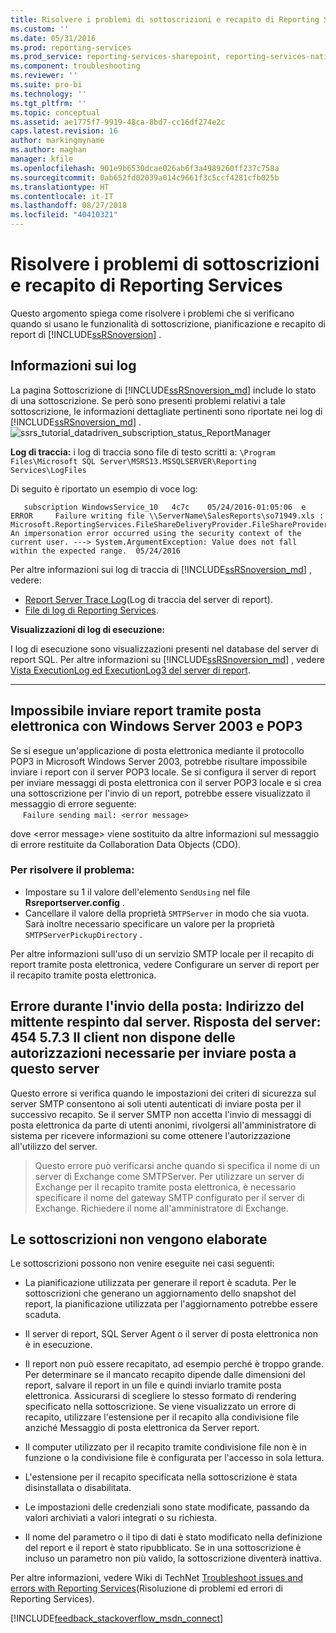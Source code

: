 ```yaml
---
title: Risolvere i problemi di sottoscrizioni e recapito di Reporting Services | Microsoft Docs
ms.custom: ''
ms.date: 05/31/2016
ms.prod: reporting-services
ms.prod_service: reporting-services-sharepoint, reporting-services-native
ms.component: troubleshooting
ms.reviewer: ''
ms.suite: pro-bi
ms.technology: ''
ms.tgt_pltfrm: ''
ms.topic: conceptual
ms.assetid: ae1775f7-9919-48ca-8bd7-cc16df274e2c
caps.latest.revision: 16
author: markingmyname
ms.author: maghan
manager: kfile
ms.openlocfilehash: 901e9b6530dcae026ab6f3a4989260ff237c758a
ms.sourcegitcommit: 0ab652fd02039a014c9661f3c5ccf4281cfb025b
ms.translationtype: HT
ms.contentlocale: it-IT
ms.lasthandoff: 08/27/2018
ms.locfileid: "40410321"
---
```

# <a name="troubleshoot-reporting-services-subscriptions-and-delivery"></a>Risolvere i problemi di sottoscrizioni e recapito di Reporting Services
  
    
Questo argomento spiega come risolvere i problemi che si verificano quando si usano le funzionalità di sottoscrizione, pianificazione e recapito di report di [!INCLUDE[ssRSnoversion](../../includes/ssrsnoversion.md)] .  
## <a name="log-information"></a>Informazioni sui log
 
La pagina Sottoscrizione di [!INCLUDE[ssRSnoversion_md](../../includes/ssrsnoversion-md.md)] include lo stato di una sottoscrizione. Se però sono presenti problemi relativi a tale sottoscrizione, le informazioni dettagliate pertinenti sono riportate nei log di [!INCLUDE[ssRSnoversion_md](../../includes/ssrsnoversion-md.md)] . 
![ssrs_tutorial_datadriven_subscription_status_ReportManager](../../reporting-services/media/ssrs-tutorial-datadriven-subscription-status-reportmanager.png)

**Log di traccia:** i log di traccia sono file di testo scritti a: `\Program Files\Microsoft SQL Server\MSRS13.MSSQLSERVER\Reporting Services\LogFiles`

Di seguito è riportato un esempio di voce log:

```
   subscription WindowsService_10   4c7c    05/24/2016-01:05:06  e ERROR     Failure writing file \\ServerName\SalesReports\so71949.xls : Microsoft.ReportingServices.FileShareDeliveryProvider.FileShareProvider+NetworkErrorException: An impersonation error occurred using the security context of the current user. ---> System.ArgumentException: Value does not fall within the expected range.  05/24/2016
```
Per altre informazioni sui log di traccia di [!INCLUDE[ssRSnoversion_md](../../includes/ssrsnoversion-md.md)] , vedere: 
+ [Report Server Trace Log](../../reporting-services/report-server/report-server-service-trace-log.md)(Log di traccia del server di report).
+ [File di log di Reporting Services](../../reporting-services/report-server/reporting-services-log-files-and-sources.md).

**Visualizzazioni di log di esecuzione:**

I log di esecuzione sono visualizzazioni presenti nel database del server di report SQL. Per altre informazioni su [!INCLUDE[ssRSnoversion_md](../../includes/ssrsnoversion-md.md)] , vedere [Vista ExecutionLog ed ExecutionLog3 del server di report](../../reporting-services/report-server/report-server-executionlog-and-the-executionlog3-view.md).  

----------
## <a name="unable-to-send-reports-using-e-mail-with-windows-server-2003-and-pop3"></a>Impossibile inviare report tramite posta elettronica con Windows Server 2003 e POP3  
Se si esegue un'applicazione di posta elettronica mediante il protocollo POP3 in Microsoft Windows Server 2003, potrebbe risultare impossibile inviare i report con il server POP3 locale. Se si configura il server di report per inviare messaggi di posta elettronica con il server POP3 locale e si crea una sottoscrizione per l'invio di un report, potrebbe essere visualizzato il messaggio di errore seguente:  
&nbsp;&nbsp;&nbsp;&nbsp;&nbsp;`Failure sending mail: <error message>`  
  
dove \<error message> viene sostituito da altre informazioni sul messaggio di errore restituite da Collaboration Data Objects (CDO).  
  
### <a name="to-resolve-this-problem"></a>Per risolvere il problema:  
* Impostare su 1 il valore dell'elemento `SendUsing` nel file **Rsreportserver.config** .  
* Cancellare il valore della proprietà `SMTPServer` in modo che sia vuota. Sarà inoltre necessario specificare un valore per la proprietà `SMTPServerPickupDirectory` .   
  
Per altre informazioni sull'uso di un servizio SMTP locale per il recapito di report tramite posta elettronica, vedere Configurare un server di report per il recapito tramite posta elettronica.  
  
## <a name="failure-sending-mail-the-server-rejected-the-sender-address-the-server-response-was-454-573-client-does-not-have-permission-to-submit-mail-to-this-server"></a>Errore durante l'invio della posta: Indirizzo del mittente respinto dal server. Risposta del server: 454 5.7.3 Il client non dispone delle autorizzazioni necessarie per inviare posta a questo server  
Questo errore si verifica quando le impostazioni dei criteri di sicurezza sul server SMTP consentono ai soli utenti autenticati di inviare posta per il successivo recapito. Se il server SMTP non accetta l'invio di messaggi di posta elettronica da parte di utenti anonimi, rivolgersi all'amministratore di sistema per ricevere informazioni su come ottenere l'autorizzazione all'utilizzo del server.  
> Questo errore può verificarsi anche quando si specifica il nome di un server di Exchange come SMTPServer. Per utilizzare un server di Exchange per il recapito tramite posta elettronica, è necessario specificare il nome del gateway SMTP configurato per il server di Exchange. Richiedere il nome all'amministratore di Exchange.  
  
## <a name="subscriptions-are-not-processing"></a>Le sottoscrizioni non vengono elaborate  
Le sottoscrizioni possono non venire eseguite nei casi seguenti:   
* La pianificazione utilizzata per generare il report è scaduta. Per le sottoscrizioni che generano un aggiornamento dello snapshot del report, la pianificazione utilizzata per l'aggiornamento potrebbe essere scaduta.  
  
* Il server di report, SQL Server Agent o il server di posta elettronica non è in esecuzione.  
* Il report non può essere recapitato, ad esempio perché è troppo grande. Per determinare se il mancato recapito dipende dalle dimensioni del report, salvare il report in un file e quindi inviarlo tramite posta elettronica. Assicurarsi di scegliere lo stesso formato di rendering specificato nella sottoscrizione. Se viene visualizzato un errore di recapito, utilizzare l'estensione per il recapito alla condivisione file anziché Messaggio di posta elettronica da Server report.  
* Il computer utilizzato per il recapito tramite condivisione file non è in funzione o la condivisione file è configurata per l'accesso in sola lettura.  
* L'estensione per il recapito specificata nella sottoscrizione è stata disinstallata o disabilitata.  
* Le impostazioni delle credenziali sono state modificate, passando da valori archiviati a valori integrati o su richiesta.  
* Il nome del parametro o il tipo di dati è stato modificato nella definizione del report e il report è stato ripubblicato. Se in una sottoscrizione è incluso un parametro non più valido, la sottoscrizione diventerà inattiva.  
  
Per altre informazioni, vedere Wiki di TechNet [Troubleshoot issues and errors with Reporting Services](http://social.technet.microsoft.com/wiki/contents/articles/1633.ssrs-troubleshoot-issues-and-errors-with-reporting-services.aspx)(Risoluzione di problemi ed errori di Reporting Services).  
  
  
    
  
  
  

[!INCLUDE[feedback_stackoverflow_msdn_connect](../../includes/feedback-stackoverflow-msdn-connect-md.md)]

